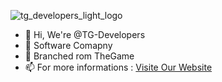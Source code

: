 ![tg_developers_light_logo](https://user-images.githubusercontent.com/93191618/138855960-029cc827-b6b2-45c0-b723-b961fc6cd5c1.png)

- 👋 Hi, We're @TG-Developers
- 🌱 Software Comapny 
- 💞️ Branched rom TheGame  
- 📫 For more informations : [Visite Our Website](http://thegameoflife.42web.io/)

<!---
TG-Developers/TG-Developers is a ✨ special ✨ repository because its `README.md` (this file) appears on your GitHub profile.
You can click the Preview link to take a look at your changes.
--->
